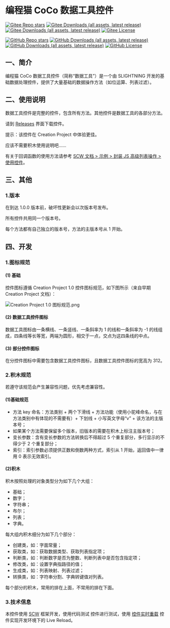 # 编程猫 CoCo 数据工具控件

[![Gitee Repo stars](https://gitee.com/SLIGHTNING/coco-data-utils-widget/badge/star.svg)](https://gitee.com/slightning/coco-data-utils-widget) [![Gitee Downloads (all assets, latest release)](https://img.shields.io/github/downloads/S-LIGHTNING/coco-data-utils-widget/latest/total)](https://gitee.com/slightning/coco-data-utils-widget/releases/latest) [![Gitee Downloads (all assets, latest release)](https://img.shields.io/github/downloads-pre/S-LIGHTNING/coco-data-utils-widget/latest/total)](https://gitee.com/slightning/coco-data-utils-widget/releases) [![Gitee License](https://img.shields.io/github/license/S-LIGHTNING/coco-data-utils-widget)](https://gitee.com/slightning/coco-data-utils-widget/blob/main/LICENSE)

[![GitHub Repo stars](https://img.shields.io/github/stars/S-LIGHTNING/coco-data-utils-widget
)](https://github.com/S-LIGHTNING/coco-data-utils-widget) [![GitHub Downloads (all assets, latest release)](https://img.shields.io/github/downloads/S-LIGHTNING/coco-data-utils-widget/latest/total)](https://github.com/S-LIGHTNING/coco-data-utils-widget/releases/latest) [![GitHub Downloads (all assets, latest release)](https://img.shields.io/github/downloads-pre/S-LIGHTNING/coco-data-utils-widget/latest/total)](https://github.com/S-LIGHTNING/coco-data-utils-widget/releases) [![GitHub License](https://img.shields.io/github/license/S-LIGHTNING/coco-data-utils-widget)](https://github.com/S-LIGHTNING/coco-data-utils-widget/blob/main/LICENSE)

## 一、简介

编程猫 CoCo 数据工具控件（简称“数据工具”）是一个由 SLIGHTNING 开发的基础数据处理控件，提供了大量基础的数据操作方法（如位运算、列表过滤）。

## 二、使用说明

数据工具控件是完整的控件，包含所有方法。其他控件是数据工具的各部分方法。

请到 [Releases](https://gitee.com/slightning/coco-data-utils-widget/releases/latest) 界面下载控件。

提示：该控件在 Creation Project 中体验更佳。

应该不需要积木使用说明吧……

有关于回调函数的使用方法请参考 [SCW 文档 > 示例 > 封装 JS 高级列表操作 > 使用控件](https://s-lightning.github.io/slightning-coco-widget/docs/example/advanced-list-operations#%E4%BD%BF%E7%94%A8%E6%8E%A7%E4%BB%B6)。

## 三、其他

### 1.版本

在到达 1.0.0 版本前，破坏性更新会以次版本号发布。

所有控件共用同一个版本号。

每个方法都有自己独立的版本号，方法的主版本号从 1 开始。

## 四、开发

### 1.图标规范

#### (1) 基础

控件图标遵循 Creation Project 1.0 控件图标规范，如下图所示（来自早期 Creation Project 文档）：

![Creation Project 1.0 图标规范.png](https://static.codemao.cn/pickduck/HyxngL5C2el.png?hash=FqCLb0EGfV_tH2OTr3ipPh4ammHO)

#### (2) 数据工具控件图标

数据工具图标由一条横线、一条竖线、一条斜率为 1 的线和一条斜率为 -1 的线组成，四条线等长等宽，两端为圆形，相交于一点，交点为这四条线的中点。

#### (3) 部分控件图标

在分控件图标中需要包含数据工具控件图标，且数据工具控件图标的宽高为 312。

### 2.积木规范

若遵守该规范会产生兼容性问题，优先考虑兼容性。

#### (1)基础规范

- 方法 key 命名：方法类别 + 两个下滑线 + 方法功能（使用小驼峰命名，与在方法类别中有体现的不需要有）+ 下划线 + 小写英文字母“v” + 该方法的主版本号；
- 如果某个方法需要保留多个版本，旧版本的需要在积木上标注主版本号；
- 变长参数：含有变长参数的方法转换后不得超过 5 个重复部分，多行显示的不得少于 2 个重复部分；
- 索引：索引参数必须提供正数和倒数两种方式，索引从 1 开始，返回值中一律用 0 表示无效索引。

#### (2)积木

积木按照处理的对象类型分为如下几个大组：

- 基础；
- 数字；
- 字符串；
- 布尔；
- 列表；
- 字典。

每大组内积木细分为如下几个部分：

- 创建类，如：字面常量；
- 获取类，如：获取数据类型、获取列表指定项；
- 判断类，如：判断数字是否为整数、判断列表中是否包含指定项；
- 修改类，如：设置字典指路径的值；
- 生成类，如：列表映射、列表过滤；
- 转换类，如：字符串分割、字典转键值对列表。

每个部分的积木，常用的排在上面，不常用的排在下面。

### 3.技术信息

本控件使用 [SCW](https://s-lightning.github.io/slightning-coco-widget/) 框架开发，使用代码测试 控件进行测试，使用 [控件实时重载](https://s-lightning.github.io/slightning-coco-widget/docs/tutorial/guides/packaging-optimization#%E9%85%8D%E7%BD%AE%E6%8E%A7%E4%BB%B6%E5%AE%9E%E6%97%B6%E9%87%8D%E8%BD%BD) 控件实现开发环境下的 Live Reload。
